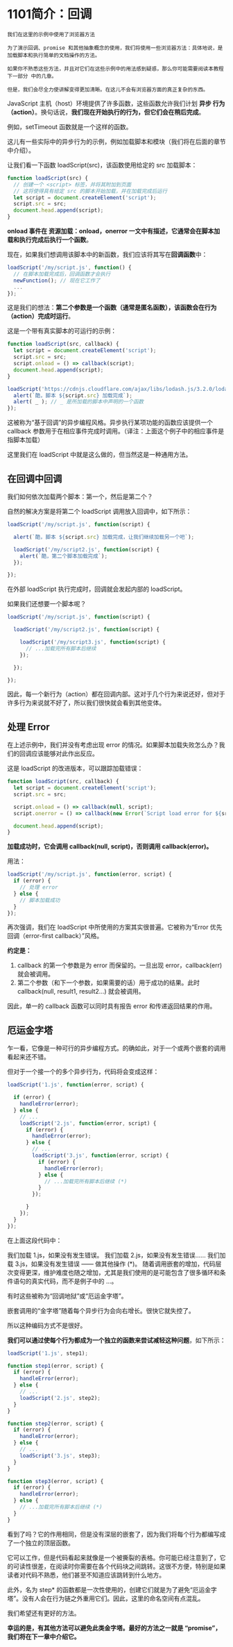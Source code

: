 # 1101简介：回调

```
我们在这里的示例中使用了浏览器方法

为了演示回调、promise 和其他抽象概念的使用，我们将使用一些浏览器方法：具体地说，是加载脚本和执行简单的文档操作的方法。

如果你不熟悉这些方法，并且对它们在这些示例中的用法感到疑惑，那么你可能需要阅读本教程 下一部分 中的几章。

但是，我们会尽全力使讲解变得更加清晰。在这儿不会有浏览器方面的真正复杂的东西。
```

JavaScript 主机（host）环境提供了许多函数，这些函数允许我们计划 **异步 行为（action）**。换句话说，**我们现在开始执行的行为，但它们会在稍后完成**。

例如，setTimeout 函数就是一个这样的函数。

这儿有一些实际中的异步行为的示例，例如加载脚本和模块（我们将在后面的章节中介绍）。

让我们看一下函数 loadScript(src)，该函数使用给定的 src 加载脚本：
```js
function loadScript(src) {
  // 创建一个 <script> 标签，并将其附加到页面
  // 这将使得具有给定 src 的脚本开始加载，并在加载完成后运行
  let script = document.createElement('script');
  script.src = src;
  document.head.append(script);
}
```

**onload 事件在 资源加载：onload，onerror 一文中有描述，它通常会在脚本加载和执行完成后执行一个函数**。

现在，如果我们想调用该脚本中的新函数，我们应该将其写在**回调函数**中：
```js
loadScript('/my/script.js', function() {
  // 在脚本加载完成后，回调函数才会执行
  newFunction(); // 现在它工作了
  ...
});
```

这是我们的想法：**第二个参数是一个函数（通常是匿名函数），该函数会在行为（action）完成时运行**。

这是一个带有真实脚本的可运行的示例：
```js
function loadScript(src, callback) {
  let script = document.createElement('script');
  script.src = src;
  script.onload = () => callback(script);
  document.head.append(script);
}

loadScript('https://cdnjs.cloudflare.com/ajax/libs/lodash.js/3.2.0/lodash.js', script => {
  alert(`酷，脚本 ${script.src} 加载完成`);
  alert( _ ); // _ 是所加载的脚本中声明的一个函数
});
```

这被称为“基于回调”的异步编程风格。异步执行某项功能的函数应该提供一个 callback 参数用于在相应事件完成时调用。（译注：上面这个例子中的相应事件是指脚本加载）

这里我们在 loadScript 中就是这么做的，但当然这是一种通用方法。

## 在回调中回调
我们如何依次加载两个脚本：第一个，然后是第二个？

自然的解决方案是将第二个 loadScript 调用放入回调中，如下所示：
```js
loadScript('/my/script.js', function(script) {

  alert(`酷，脚本 ${script.src} 加载完成，让我们继续加载另一个吧`);

  loadScript('/my/script2.js', function(script) {
    alert(`酷，第二个脚本加载完成`);
  });

});
```

在外部 loadScript 执行完成时，回调就会发起内部的 loadScript。

如果我们还想要一个脚本呢？
```js
loadScript('/my/script.js', function(script) {

  loadScript('/my/script2.js', function(script) {

    loadScript('/my/script3.js', function(script) {
      // ...加载完所有脚本后继续
    });

  });

});
```

因此，每一个新行为（action）都在回调内部。这对于几个行为来说还好，但对于许多行为来说就不好了，所以我们很快就会看到其他变体。

## 处理 Error
在上述示例中，我们并没有考虑出现 error 的情况。如果脚本加载失败怎么办？我们的回调应该能够对此作出反应。

这是 loadScript 的改进版本，可以跟踪加载错误：
```js
function loadScript(src, callback) {
  let script = document.createElement('script');
  script.src = src;

  script.onload = () => callback(null, script);
  script.onerror = () => callback(new Error(`Script load error for ${src}`));

  document.head.append(script);
}
```

**加载成功时，它会调用 callback(null, script)，否则调用 callback(error)。**

用法：
```js
loadScript('/my/script.js', function(error, script) {
  if (error) {
    // 处理 error
  } else {
    // 脚本加载成功
  }
});
```

再次强调，我们在 loadScript 中所使用的方案其实很普遍。它被称为“Error 优先回调（error-first callback）”风格。

**约定是：**

1. callback 的第一个参数是为 error 而保留的。一旦出现 error，callback(err) 就会被调用。
2. 第二个参数（和下一个参数，如果需要的话）用于成功的结果。此时 callback(null, result1, result2…) 就会被调用。

因此，单一的 callback 函数可以同时具有报告 error 和传递返回结果的作用。

## 厄运金字塔
乍一看，它像是一种可行的异步编程方式。的确如此，对于一个或两个嵌套的调用看起来还不错。

但对于一个接一个的多个异步行为，代码将会变成这样：
```js
loadScript('1.js', function(error, script) {

  if (error) {
    handleError(error);
  } else {
    // ...
    loadScript('2.js', function(error, script) {
      if (error) {
        handleError(error);
      } else {
        // ...
        loadScript('3.js', function(error, script) {
          if (error) {
            handleError(error);
          } else {
            // ...加载完所有脚本后继续 (*)
          }
        });

      }
    });
  }
});
```

在上面这段代码中：

我们加载 1.js，如果没有发生错误。
我们加载 2.js，如果没有发生错误……
我们加载 3.js，如果没有发生错误 —— 做其他操作 (*)。
随着调用嵌套的增加，代码层次变得更深，维护难度也随之增加，尤其是我们使用的是可能包含了很多循环和条件语句的真实代码，而不是例子中的 ...。

有时这些被称为“回调地狱”或“厄运金字塔”。

嵌套调用的“金字塔”随着每个异步行为会向右增长。很快它就失控了。

所以这种编码方式不是很好。

**我们可以通过使每个行为都成为一个独立的函数来尝试减轻这种问题**，如下所示：
```js
loadScript('1.js', step1);

function step1(error, script) {
  if (error) {
    handleError(error);
  } else {
    // ...
    loadScript('2.js', step2);
  }
}

function step2(error, script) {
  if (error) {
    handleError(error);
  } else {
    // ...
    loadScript('3.js', step3);
  }
}

function step3(error, script) {
  if (error) {
    handleError(error);
  } else {
    // ...加载完所有脚本后继续 (*)
  }
}
```

看到了吗？它的作用相同，但是没有深层的嵌套了，因为我们将每个行为都编写成了一个独立的顶层函数。

它可以工作，但是代码看起来就像是一个被撕裂的表格。你可能已经注意到了，它的可读性很差，在阅读时你需要在各个代码块之间跳转。这很不方便，特别是如果读者对代码不熟悉，他们甚至不知道应该跳转到什么地方。

此外，名为 step* 的函数都是一次性使用的，创建它们就是为了避免“厄运金字塔”。没有人会在行为链之外重用它们。因此，这里的命名空间有点混乱。

我们希望还有更好的方法。

**幸运的是，有其他方法可以避免此类金字塔。最好的方法之一就是 “promise”，我们将在下一章中介绍它。**